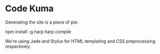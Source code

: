 # Code Kuma #

Generating the site is a piece of pie:

  npm install -g harp
  harp compile

We're using Jade and Stylus for HTML templating and CSS preprocessing respectively.
